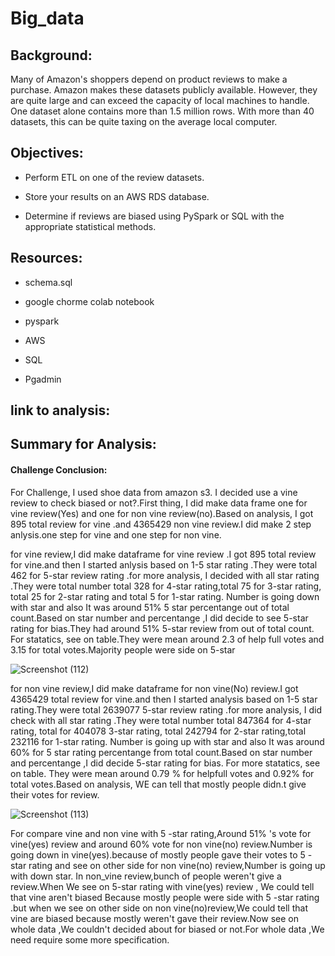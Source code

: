 # Big_data

## Background:

Many of Amazon's shoppers depend on product reviews to make a purchase. Amazon makes these datasets publicly available. However, they are quite large and can exceed the capacity of local machines to handle. One dataset alone contains more than 1.5 million rows. With more than 40 datasets, this can be quite taxing on the average local computer.

## Objectives:

*  Perform ETL on one of the review datasets.

*  Store your results on an AWS RDS database.

*  Determine if reviews are biased using PySpark or SQL with the appropriate statistical methods.

## Resources:
* schema.sql

* google chorme colab notebook

*  pyspark

*  AWS

* SQL

* Pgadmin

## link to analysis:




## Summary for Analysis:






#### Challenge Conclusion:
For Challenge, I used shoe data from amazon s3. I decided use a vine review to check biased or not?.First thing, I did make data frame one for vine review(Yes) and one for non vine review(no).Based on analysis, I got 895 total review for vine .and 4365429 non vine review.I did make 2 step anlysis.one step for vine and one step for non vine.

for vine review,I did make dataframe for vine review .I got 895 total review for vine.and then I started anlysis based on 1-5 star rating .They were total 462 for 5-star review rating .for more analysis, I decided with all star rating .They were total number total 328 for 4-star rating,total 75 for 3-star rating, total 25 for 2-star rating and total 5 for 1-star rating. Number is going down with star and also It was around 51% 5 star percentange out of total count.Based on star number and percentange ,I did decide to see 5-star rating for bias.They had around 51% 5-star review from out of total count. For statatics, see on table.They were mean around 2.3 of help full votes and 3.15 for total votes.Majority people were side on 5-star

![Screenshot (112)](https://user-images.githubusercontent.com/65969608/93726531-25634280-fb7c-11ea-8041-cd59d0d0a03d.png)


for non vine review,I did make dataframe for non vine(No) review.I got 4365429 total review for vine.and then I started analysis based on 1-5 star rating.They were total 2639077 5-star review rating .for more analysis, I did check with all star rating .They were total number total 847364 for 4-star rating, total for 404078 3-star rating, total 242794 for 2-star rating,total 232116 for 1-star rating. Number is going up with star and also It was around 60% for 5 star rating percentange from total count.Based on star number and percentange ,I did decide 5-star rating for bias. For more statatics, see on table. They were mean around 0.79 % for helpfull votes and 0.92% for total votes.Based on analysis, WE can tell that mostly people didn.t give their votes for review.

![Screenshot (113)](https://user-images.githubusercontent.com/65969608/93726539-3318c800-fb7c-11ea-8cfb-2300859e0e47.png)

For compare vine and non vine with 5 -star rating,Around 51% 's vote for vine(yes) review and around 60% vote for non vine(no) review.Number is going down in vine(yes).because of mostly people gave their votes to 5 -star rating and see on other side for non vine(no) review,Number is going up with down star. In non_vine review,bunch of people weren't give a review.When We see on 5-star rating with vine(yes) review , We could tell that vine aren't biased Because mostly people were side with 5 -star rating .but when we see on
other side on non vine(no)review,We could tell that vine are biased because mostly weren't gave their review.Now see on whole data ,We couldn't decided about for biased or not.For whole data ,We need require some more specification.
